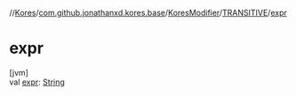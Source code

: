 //[Kores](../../../../index.md)/[com.github.jonathanxd.kores.base](../../index.md)/[KoresModifier](../index.md)/[TRANSITIVE](index.md)/[expr](expr.md)

# expr

[jvm]\
val [expr](expr.md): [String](https://kotlinlang.org/api/latest/jvm/stdlib/kotlin/-string/index.html)
